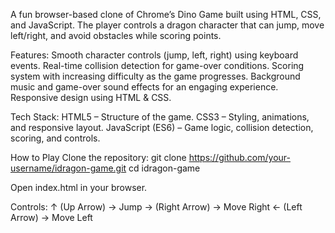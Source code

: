 A fun browser-based clone of Chrome’s Dino Game built using HTML, CSS, and JavaScript.
The player controls a dragon character that can jump, move left/right, and avoid obstacles while scoring points.

Features:
Smooth character controls (jump, left, right) using keyboard events.
Real-time collision detection for game-over conditions.
Scoring system with increasing difficulty as the game progresses.
Background music and game-over sound effects for an engaging experience.
Responsive design using HTML & CSS.


Tech Stack:
HTML5 – Structure of the game.
CSS3 – Styling, animations, and responsive layout.
JavaScript (ES6) – Game logic, collision detection, scoring, and controls.

How to Play
Clone the repository:
git clone https://github.com/your-username/idragon-game.git
cd idragon-game

Open index.html in your browser.

Controls:
↑ (Up Arrow) → Jump
→ (Right Arrow) → Move Right
← (Left Arrow) → Move Left
